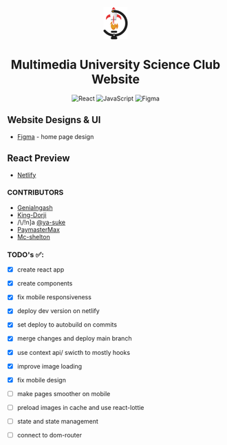 <div align = center>
       <img src="./mussa-fe/src/resources/images/ellipse.svg" width="11%" alt="MUSSA ICON" float="center" /> 
       <h1> Multimedia University Science Club Website </h1>
       
![React](https://img.shields.io/badge/react-%2320232a.svg?style=for-the-badge&logo=react&logoColor=%2361DAFB)
![JavaScript](https://img.shields.io/badge/javascript-%23323330.svg?style=for-the-badge&logo=javascript&logoColor=%23F7DF1E)
![Figma](https://img.shields.io/badge/figma-%23323330.svg?style=for-the-badge&logo=figma&logoColor=%23F7DF1E)

</div>

## Website Designs & UI
   * [Figma](https://www.figma.com/proto/gCGMigxrF7WR7qmCU1hKMO/Mussa-Website-New-Proporsal?node-id=1%3A2&scaling=min-zoom&page-id=0%3A1)  -  home page design
   
## React Preview
   * [Netlify](https://mmu-mussa.netlify.app)
   
### CONTRIBUTORS
* [Genialngash](https://github.com/Genialngash "wysisyg")
* [King-Dorji](https://github.com/King-Dorji "your dorjiness")
* /\\/!n]a [@ya-suke](https://www.github.com/ya-suke "if a ninja and a samurai had a baby")
* [PaymasterMax](https://github.com/PaymasterMax "pay master max what you owe")
* [Mc-shelton](https://github.com/mc-shelton "drops mic")

### TODO's  ✅:
- [x] create react app
- [x] create components
- [x] fix mobile responsiveness
- [x] deploy dev version on netlify
- [x] set deploy to autobuild on commits
- [x] merge changes and deploy main branch
- [x] use context api/ swicth to mostly hooks
- [x] improve image loading
- [x] fix mobile design
- [ ] make pages smoother on mobile
- [ ] preload images in cache and use react-lottie
- [ ] state and state management
- [ ] connect to dom-router



